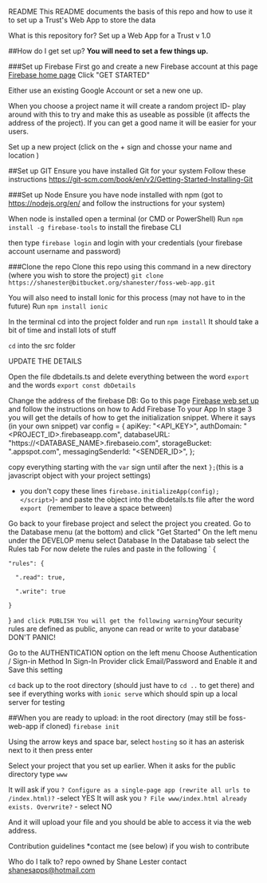 README
This README documents the basis of this repo and how to use it to set up a Trust's Web App to store the data

What is this repository for?
Set up a Web App for a Trust v 1.0

##How do I get set up?
**You will need to set a few things up.**

###Set up Firebase
First go and create a new Firebase account at this page
[Firebase home page](https://firebase.google.com/)
Click "GET STARTED"

Either use an existing Google Account or set a new one up.


When you choose a project name it will create a random project ID- play around with this to try and make this
as useable as possible (it affects the address of the project).
If you can get a good name it will be easier for your users.

Set up a new project (click on the + sign and chosse your name and location )

##Set up GIT
Ensure you have installed Git for your system
Follow these instructions 
https://git-scm.com/book/en/v2/Getting-Started-Installing-Git

###Set up Node
Ensure you have node installed with npm (got to https://nodejs.org/en/ and follow the instructions for your system)


When node is installed open a terminal (or CMD or PowerShell) 
Run 
`npm install -g firebase-tools`
to install the firebase CLI

then type 
`firebase login`
and login with your credentials (your firebase account username and password)


###Clone the repo
Clone this repo using this command in a new directory (where you wish to store the project)
`git clone https://shanester@bitbucket.org/shanester/foss-web-app.git`


You will also need to install Ionic for this process (may not have to in the future)
Run
`npm install ionic`


In the terminal cd into the project folder and run
`npm install`
It should take a bit of time and install lots of stuff


`cd` into the src folder

UPDATE THE DETAILS

Open the file dbdetails.ts and delete everything between the word `export` and the words `export const dbDetails`

Change the address of the firebase DB:
Go to this page
[Firebase web set up](https://firebase.google.com/docs/web/setup)
and follow the instructions on how to Add Firebase To your App
In stage 3 you will get the details of how to get the initialization snippet.
Where it says (in your own snippet)
  var config = {
      apiKey: "<API_KEY>",
      authDomain: "<PROJECT_ID>.firebaseapp.com",
      databaseURL: "https://<DATABASE_NAME>.firebaseio.com",
      storageBucket: "<BUCKET>.appspot.com",
      messagingSenderId: "<SENDER_ID>",
    };

  copy everything starting with  the `var` sign until after the next `};`(this is a javascript object with your project settings)
  - you don't copy these lines `firebase.initializeApp(config); </script>`)-
   and paste the object into the dbdetails.ts file after the word `export `  (remember to leave a space between)


Go back to your firebase project and select the project you created.
Go to the Database menu (at the bottom) and click "Get Started"
On the left menu under the DEVELOP menu select Database
In the Database tab select the Rules tab
For now delete the rules and paste in the following
`
  {

    "rules": {

      ".read": true,

      ".write": true

    }
    
  }
`
and click PUBLISH
You will get the following warning
`Your security rules are defined as public, anyone can read or write to your database`
DON'T PANIC!


Go to the AUTHENTICATION option on the left menu
Choose Authentication / Sign-in Method
In Sign-In Provider click Email/Password and Enable it and Save this setting
   
   `cd` back up to the root directory (should just have to `cd ..` to get there)
   and see if everything works with 
   `ionic serve`
   which should spin up a local server for testing  

##When you are ready to upload:
in the root directory (may still be foss-web-app if cloned)
`firebase init`

Using the arrow keys and space bar, select 
`hosting`
so it has an asterisk next to it then press enter

Select your project that you set up earlier.
When it asks for the public directory type 
`www`

It will ask if you
`? Configure as a single-page app (rewrite all urls to /index.html)?` -select YES
It will ask you 
`? File www/index.html already exists. Overwrite?` - select NO

And it will upload your file and you should be able to access it via the web address.
   

Contribution guidelines
*contact me (see below) if you wish to contribute

Who do I talk to?
repo owned by Shane Lester contact shanesapps@hotmail.com
